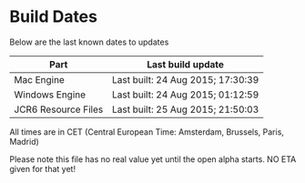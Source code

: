 # Build Dates

Below are the last known dates to updates

Part | Last build update
-----|-----
Mac Engine | Last built: 24 Aug 2015; 17:30:39
Windows Engine | Last built: 24 Aug 2015; 01:12:59
JCR6 Resource Files | Last built: 25 Aug 2015; 21:50:03
All times are in CET (Central European Time: Amsterdam, Brussels, Paris, Madrid)


Please note this file has no real value yet until the open alpha starts. NO ETA given for that yet!
